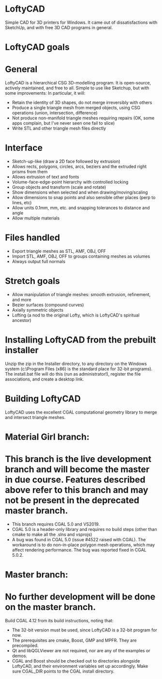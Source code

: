 # LoftyCAD
Simple CAD for 3D printers for Windows. It came out of dissatisfactions with SketchUp, and with free 3D CAD programs in general.

# LoftyCAD goals
# General
LoftyCAD is a hierarchical CSG 3D-modelling program. It is open-source, actively maintained, and free to all.
Simple to use like Sketchup, but with some improvements:
In particular, it will:
- Retain the identity of 3D shapes, do not merge irreversibly with others
- Produce a single triangle mesh from merged objects, using CSG operations (union, intersection, difference)
- Not produce non-manifold triangle meshes requiring repairs (OK, some apps complain, but I've never seen one fail to slice)
- Write STL and other triangle mesh files directly

# Interface
- Sketch-up-like (draw a 2D face followed by extrusion)
- Allows rects, polygons, circles, arcs, beziers and the extruded right prisms from them
- Allows extrusion of text and fonts
- Volume-face-edge-point hierarchy with controlled locking
- Group objects and transform (scale and rotate)
- Show dimensions when selected and when drawing/moving/scaling
- Allow dimensions to snap points and also sensible other places (perp to lines, etc)
- Allow units 0.1mm, mm, etc. and snapping tolerances to distance and angle
- Allow multiple materials

# Files handled
- Export triangle meshes as STL, AMF, OBJ, OFF
- Import STL, AMF, OBJ, OFF to groups containing meshes as volumes
- Always output full normals

# Stretch goals
- Allow manipulation of triangle meshes: smooth extrusion, refinement, and more
- Bezier surfaces (compound curves)
- Axially symmetric objects
- Lofting (a nod to the original Lofty, which is LoftyCAD's spiritual ancestor)

# Installing LoftyCAD from the prebuilt installer
Unzip the zip in the Installer directory, to any directory on the Windows system (c:\Program Files (x86) is the standard place for 32-bit programs). The install.bat file will do this (run as administrator!), register the file associations, and create a desktop link.

# Building LoftyCAD
LoftyCAD uses the excellent CGAL computational geometry library to merge and intersect triangle meshes.

# Material Girl branch:
# This branch is the live development branch and will become the master in due course. Features described above refer to this branch and may not be present in the deprecated master branch.
- This branch requires CGAL 5.0 and VS2019.
- CGAL 5.0 is a header-only library and requires no build steps (other than cmake to make all the .slns and vsprojs)
- A bug was found in CGAL 5.0 (issue #4522 raised with CGAL). The workaround is to do non-in-place polygon mesh operations, which may affect rendering performance. The bug was reported fixed in CGAL 5.0.2.

# Master branch:
# No further development will be done on the master branch.
Build CGAL 4.12 from its build instructions, noting that:
- The 32-bit version must be used, since LoftyCAD is a 32-bit program for now.
- The prerequisites are cmake, Boost, GMP and MPFR. They are precompiled.
- Qt and libQGLViewer are not required, nor are any of the examples or demos.
- CGAL and Boost should be checked out to directories alongside LoftyCAD, and their environment variables set up accordingly. Make sure CGAL_DIR points to the CGAL install directory.
